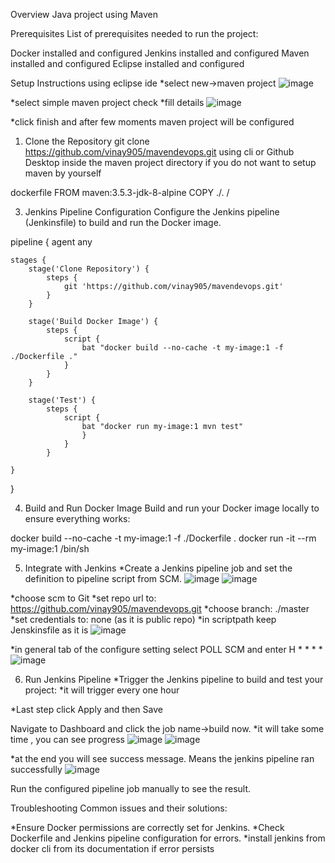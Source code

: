 Overview
Java project using Maven

Prerequisites
List of prerequisites needed to run the project:

Docker installed and configured
Jenkins installed and configured
Maven installed and configured 
Eclipse installed and configured

Setup Instructions
using eclipse ide 
*select new->maven project 
![image](https://github.com/user-attachments/assets/61350b64-438d-4c6a-86cf-73b8a880d533)

*select simple maven project check
*fill details
![image](https://github.com/user-attachments/assets/d10a62ac-a432-428c-9802-69519dce6cf0)

*click finish
and after few moments maven project will be configured 

1. Clone the Repository
git clone https://github.com/vinay905/mavendevops.git using cli or Github Desktop
inside the maven project directory if you do not want to setup maven by yourself

dockerfile
FROM maven:3.5.3-jdk-8-alpine
COPY ./. /


3. Jenkins Pipeline Configuration
Configure the Jenkins pipeline (Jenkinsfile) to build and run the Docker image.

pipeline {
    agent any

    stages {  
        stage('Clone Repository') {
            steps {
                git 'https://github.com/vinay905/mavendevops.git'
            }
        }

        stage('Build Docker Image') {
            steps {
                script {
                    bat "docker build --no-cache -t my-image:1 -f ./Dockerfile ."
                }
            }
        }

        stage('Test') {
            steps {
                script {
                    bat "docker run my-image:1 mvn test"
                    }
                }
            }
        
    }    
}

4. Build and Run Docker Image
Build and run your Docker image locally to ensure everything works:

docker build --no-cache -t my-image:1 -f ./Dockerfile .
docker run -it --rm my-image:1 /bin/sh


5. Integrate with Jenkins
*Create a Jenkins pipeline job and set the definition to pipeline script from SCM.
![image](https://github.com/user-attachments/assets/1c1c2c96-2a3b-404d-98c7-aa9cb4baf697)     ![image](https://github.com/user-attachments/assets/a59f48b9-a25f-49c3-b282-f8af8cb76870)


*choose scm to Git
*set repo url to: https://github.com/vinay905/mavendevops.git
*choose branch: ./master
*set credentials to: none (as it is public repo)
*in scriptpath keep Jenskinsfile as it is
![image](https://github.com/user-attachments/assets/9b3a6741-cecc-4fbb-94d3-2c47a3ee1b89)


*in general tab of the configure setting select POLL SCM and enter H * * * *
![image](https://github.com/user-attachments/assets/d9614487-d083-46ec-8d18-44e65888dba8)

6. Run Jenkins Pipeline
*Trigger the Jenkins pipeline to build and test your project:
*it will trigger every one hour

*Last step click Apply and then Save

Navigate to Dashboard and click the job name->build now.
*it will take some time , you can see progress
![image](https://github.com/user-attachments/assets/07ed6e38-afec-4b1a-b05a-1203f4043a23)
![image](https://github.com/user-attachments/assets/11a12351-2d0f-4625-924d-4279f5b3c804)

*at the end you will see success message. Means the jenkins pipeline ran successfully
![image](https://github.com/user-attachments/assets/79fdfd86-ad40-4a93-a1b3-1e8dad998ba7)

Run the configured pipeline job manually to see the result.

Troubleshooting
Common issues and their solutions:

*Ensure Docker permissions are correctly set for Jenkins.
*Check Dockerfile and Jenkins pipeline configuration for errors.
*install jenkins from docker cli from its documentation if error persists
